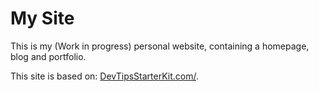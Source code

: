 # My Site
This is my (Work in progress) personal website, containing a homepage, blog and
portfolio.

This site is based on: [DevTipsStarterKit.com/](http://devtipsstarterkit.com).
